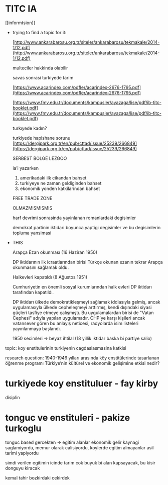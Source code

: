 # TITC IA

[[informtsion]]

- trying to find a topic for it:
    
    [http://www.ankarabarosu.org.tr/siteler/ankarabarosu/tekmakale/2014-1/12.pdf](http://www.ankarabarosu.org.tr/siteler/ankarabarosu/tekmakale/2014-1/12.pdf)
    
    multeciler hakkinda olabilir
    
    savas sonrasi turkiyede tarim
    
    [https://www.acarindex.com/pdfler/acarindex-2676-1795.pdf](https://www.acarindex.com/pdfler/acarindex-2676-1795.pdf)
    
    [https://www.fmv.edu.tr/documents/kampusler/ayazaga/lise/pdf/ib-titc-booklet.pdf](https://www.fmv.edu.tr/documents/kampusler/ayazaga/lise/pdf/ib-titc-booklet.pdf)
    
    turkıyede kadın? 
    
    turkiyede hapishane sorunu [https://dergipark.org.tr/en/pub/cttad/issue/25239/266849](https://dergipark.org.tr/en/pub/cttad/issue/25239/266849)
    
    SERBEST BOLGE LEZGOO
    
    ia’i yazarken
    
    1. amerikadaki ilk cikandan bahset
    2. turkiyeye ne zaman geldiginden bahset
    3. ekonomik yonden katkilarindan bahset
    
    FREE TRADE ZONE
    
    OLMAZMISMISMIS
    
    harf devrimi sonrasinda yayinlanan romanlardaki degisimler
    
    demokrat partinin iktidari boyunca yaptigi degisimler ve bu degisimlerin topluma yansimasi
    
- THIS
    
    Arapça Ezan okunması (16 Haziran 1950)
    
    DP iktidarının ilk icraatlarından birisi Türkçe okunan ezanın tekrar Arapça okunmasını sağlamak oldu.
    
    Halkevleri kapatıldı (8 Ağustos 1951)
    
    Cumhuriyetin en önemli sosyal kurumlarından halk evleri DP iktidarı tarafından kapatıldı.
    
    DP iktidarı ülkede demokratikleşmeyi sağlamak iddiasıyla gelmiş, ancak uygulamasıyla ülkede cepheleşmeyi arttırmış, kendi dışındaki siyasi güçleri tasfiye etmeye çalışmıştı. Bu uygulamalardan birisi de "Vatan Cephesi" adıyla yapılan uygulamadır. CHP'ye karşı kişileri ancak vatansever gören bu anlayış neticesi, radyolarda isim listeleri yayınlanmaya başlandı.
    
    1950 secimleri → beyaz ihtilal (18 yillik iktidar baska bi partiye salio)
    

topic: koy enstitulerinin turkiyenin cagdaslasmasina katkisi

research question: 1940-1946 yılları arasında köy enstitülerinde tasarlanan öğrenme programı Türkiye’nin kültürel ve ekonomik gelişimine etkisi nedir?

# turkiyede koy enstituluer - fay kirby

disiplin

# tonguc ve enstituleri - pakize turkoglu

tonguc based gercekten → egitim alanlar ekonomik gelir kaynagi saglamiyordu, memur olarak calisiyordu, koylerde egitim almayanlar asil tarimi yapiyordu

simdi verilen egitimin icinde tarim cok buyuk bi alan kapsayacak, bu kisir donguyu kiracak

kemal tahir bozkirdaki cekirdek